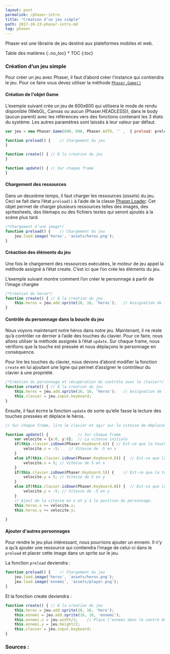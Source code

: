 ```yaml
---
layout: post
permalink: /phaser-intro
title: "Création d’un jeu simple"
path: 2017-10-23-phaser-intro.md
tag: phaser
---
```


Phaser est une librairie de jeu destiné aux plateformes mobiles et web. 


<div class="toc" markdown="1">
<span class="gamma">Table des matières</span>
{:.no_toc}
* TOC
{:toc}
</div>

### Création d’un jeu simple
Pour créer un jeu avec Phaser, il faut d’abord créer l’instance qui contiendra le jeu. Pour ce faire vous devez utiliser la méthode [`Phaser.Game()`](https://photonstorm.github.io/phaser-ce/Phaser.Game.html)

#### Création de l'objet Game
L’exemple suivant crée un jeu de 600x600 qui utilisera le mode de rendu disponible (WebGL, Canvas ou aucun  (Phaser.HEADLESS)), dans le body (aucun parent) avec les références vers des fonctions contenant les 3 états du système. Les autres paramètres sont laissés à leur valeur par défaut.

```js
var jeu = new Phaser.Game(600, 600, Phaser.AUTO, '' ,  { preload: preload, create: create, update: update });

function preload() {	// Chargement du jeu 
}

function create() {	// À la creation du jeu 
}

function update() {	// Sur chaque frame
}
```
#### Chargement des ressources
Dans un deuxième temps, il faut charger les ressources (*assets*) du jeu. Ceci se fait dans l’état `preload()` à l’aide de la classe [Phaser.Loader](https://photonstorm.github.io/phaser-ce/Phaser.Loader.html). Cet objet permet de charger plusieurs ressources telles des images, des spritesheets, des tilemaps ou des fichiers textes qui seront ajoutés à la scène plus tard.

```js
/*Chargement d’une image*/
function preload() {	// Chargement du jeu 
	jeu.load.image('heros', 'assets/heros.png'); 
}
```
#### Créaction des éléments du jeu
Une fois le chargement des ressources exécutées, le moteur de jeu appel la méthode assigné à l’état create. C’est ici que l’on crée les éléments du jeu. 

L’exemple suivant montre comment l’on créer le personnage à partir de l’image chargée
```js
/*Création du heros*/
function create() {	// À la creation du jeu 
    this.heros = jeu.add.sprite(16, 16, 'heros');	// Assignation de l’image dans le personnage.
}
```

#### Contrôle du personnage dans la boucle du jeu
Nous voyons maintenant notre héros dans notre jeu. Maintenant, il ne reste qu’à contrôler ce dernier à l’aide des touches du clavier. Pour ce faire, nous allons utiliser la méthode assignée à l’état `update`. Sur chaque frame, nous vérifions que la touche est pressée et nous déplaçons le personnage en conséquence.
 
Pour lire les touches du clavier, nous devons d’abord modifier la fonction `create` en lui ajoutant une ligne qui permet d’assigner le contrôleur du clavier à une propriété.
```js
/*Création du personnage et récupération du contrôle avec le clavier*/
function create() {	// À la creation du jeu 
    this.heros = jeu.add.sprite(16, 16, 'heros');	// Assignation de l’image dans le personnage.
    this.clavier = jeu.input.keyboard;
}
```

Ensuite, il faut écrire la fonction `update` de sorte qu’elle fasse la lecture des touches pressées et déplace le héros.


```js
// Sur chaque frame, lire le clavier et agir sur la vitesse de déplacement

function update() {	            // Sur chaque frame
    var velocite = {x:0, y:0};	// La vitesse initiale
    if(this.clavier.isDown(Phaser.Keyboard.A)) { // Est-ce que la touche A est pressé
      	velocite.x = -5;	// Vitesse de -5 en x
    }
    else if(this.clavier.isDown(Phaser.Keyboard.D)) {  // Est-ce que la touche D est pressé
        velocite.x = 5; // Vitesse de 5 en x
    }
    if(this.clavier.isDown(Phaser.Keyboard.S)) {	// Est-ce que la touche S est pressé
        velocite.y = 5;	// Vitesse de 5 en y
    }
    else if(this.clavier.isDown(Phaser.Keyboard.W)) {  // Est-ce que la touche W est pressé
        velocite.y = -5; // Vitesse de -5 en y
    }
    // Ajout de la vitesse en x et y à la position du personnage.
    this.heros.x += velocite.x;
    this.heros.y += velocite.y;
    
}
```
#### Ajouter d'autres personnages
Pour rendre le jeu plus intéressant, nous pourrions ajouter un ennemi. Il n’y a qu’à ajouter une ressource qui contiendra l’image de celui-ci dans le `preload` et placer cette image dans un sprite sur le jeu. 

La fonction `preload` deviendra :
```js
function preload() {	// Chargement du jeu 
    jeu.load.image('heros', 'assets/heros.png');
    jeu.load.image('ennemi', 'assets/player.png'); 
}
```

Et la fonction create deviendra : 
```js
function create() {	// À la creation du jeu 
 	this.heros = jeu.add.sprite(16, 16, 'hero');
	this.ennemi = jeu.add.sprite(16, 16, 'ennemi');
	this.ennemi.x = jeu.width/2;	// Place l’ennemi dans le centre du jeu
	this.ennemi.y = jeu.height/2;
  	this.clavier = jeu.input.keyboard;
}
```



### Sources :
